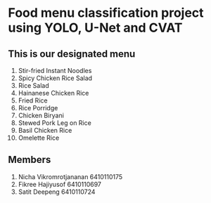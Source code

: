# Food menu classification project using YOLO, U-Net and CVAT

## This is our designated menu
1. Stir-fried Instant Noodles
2. Spicy Chicken Rice Salad
3. Rice Salad
4. Hainanese Chicken Rice
5. Fried Rice
6. Rice Porridge
7. Chicken Biryani
8. Stewed Pork Leg on Rice
9. Basil Chicken Rice
10. Omelette Rice

## Members
1. Nicha Vikromrotjananan 6410110175
2. Fikree Hajiyusof 6410110697
3. Satit Deepeng 6410110724
